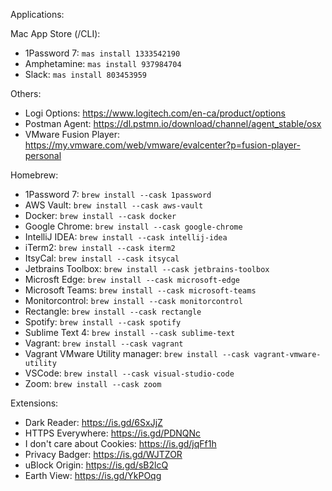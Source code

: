 Applications:

Mac App Store (/CLI):

* 1Password 7: `mas install 1333542190`
* Amphetamine: `mas install 937984704`
* Slack: `mas install 803453959`

Others:
* Logi Options: https://www.logitech.com/en-ca/product/options
* Postman Agent: https://dl.pstmn.io/download/channel/agent_stable/osx
* VMware Fusion Player: https://my.vmware.com/web/vmware/evalcenter?p=fusion-player-personal

Homebrew:

* 1Password 7: `brew install --cask 1password`
* AWS Vault: `brew install --cask aws-vault`
* Docker: `brew install --cask docker`
* Google Chrome: `brew install --cask google-chrome`
* IntelliJ IDEA: `brew install --cask intellij-idea`
* iTerm2: `brew install --cask iterm2`
* ItsyCal: `brew install --cask itsycal`
* Jetbrains Toolbox: `brew install --cask jetbrains-toolbox`
* Microsft Edge: `brew install --cask microsoft-edge`
* Microsoft Teams: `brew install --cask microsoft-teams`
* Monitorcontrol: `brew install --cask monitorcontrol`
* Rectangle: `brew install --cask rectangle`
* Spotify: `brew install --cask spotify`
* Sublime Text 4: `brew install --cask sublime-text`
* Vagrant: `brew install --cask vagrant`
* Vagrant VMware Utility manager: `brew install --cask vagrant-vmware-utility`
* VSCode: `brew install --cask visual-studio-code`
* Zoom: `brew install --cask zoom`

Extensions:

* Dark Reader: https://is.gd/6SxJjZ
* HTTPS Everywhere: https://is.gd/PDNQNc
* I don't care about Cookies: https://is.gd/jqFf1h
* Privacy Badger: https://is.gd/WJTZOR
* uBlock Origin: https://is.gd/sB2lcQ
* Earth View: https://is.gd/YkPOqg
